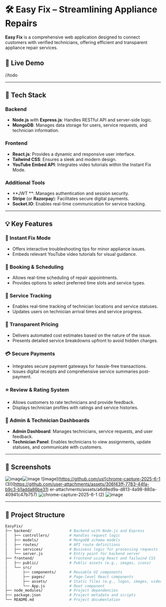# 🛠️ Easy Fix – Streamlining Appliance Repairs

**Easy Fix** is a comprehensive web application designed to connect customers with verified technicians, offering efficient and transparent appliance repair services.

## 🚀 Live Demo
//todo

---

## 🧰 Tech Stack

### Backend
- **Node.js** with **Express.js**: Handles RESTful API and server-side logic.
- **MongoDB**: Manages data storage for users, service requests, and technician information.

### Frontend
- **React.js**: Provides a dynamic and responsive user interface.
- **Tailwind CSS**: Ensures a sleek and modern design.
- **YouTube Embed API**: Integrates video tutorials within the Instant Fix Mode.

### Additional Tools
- **JWT **: Manages authentication and session security.
- **Stripe** (or **Razorpay**): Facilitates secure digital payments.
- **Socket.IO**: Enables real-time communication for service tracking.

---

## 💡 Key Features

### 🔧 Instant Fix Mode
- Offers interactive troubleshooting tips for minor appliance issues.
- Embeds relevant YouTube video tutorials for visual guidance.

### 📅 Booking & Scheduling
- Allows real-time scheduling of repair appointments.
- Provides options to select preferred time slots and service types.

### 📍 Service Tracking
- Enables real-time tracking of technician locations and service statuses.
- Updates users on technician arrival times and service progress.

### 💸 Transparent Pricing
- Delivers automated cost estimates based on the nature of the issue.
- Presents detailed service breakdowns upfront to avoid hidden charges.

### 💳 Secure Payments
- Integrates secure payment gateways for hassle-free transactions.
- Issues digital receipts and comprehensive service summaries post-payment.

### ⭐ Review & Rating System
- Allows customers to rate technicians and provide feedback.
- Displays technician profiles with ratings and service histories.

### 👥 Admin & Technician Dashboards
- **Admin Dashboard**: Manages technicians, service requests, and user feedback.
- **Technician Panel**: Enables technicians to view assignments, update statuses, and communicate with customers.

---

## 📸 Screenshots

![image](https://github.com/user-attachments/assets/79355574-a872-4f72-9c62-12d80a28f7c8)![image](https://github.com/user-attachments/assets/22554168-ac50-43f5-a331-e88560f63f69)
![image](https://github.com/us![chrome-capture-2025-6-1 (3)](https://github.com/user-attachments/assets/306f43ff-7783-44fa-b9c3-b1adda86be31)
er-attachments/assets/a6d8ed9a-d813-4a98-880a-40941c47b757)
![chrome-capture-2025-6-1 (2)](https://github.com/user-attachments/assets/425e6409-da97-4a58-b41b-4ea21a8d7d1c)
![image](https://github.com/user-attachments/assets/fe5c5959-5d5f-458e-89d7-4cd4af9317d8)

---

## 📂 Project Structure

```bash
EasyFix/
├── backend/                 # Backend with Node.js and Express
│   ├── controllers/         # Handles request logic
│   ├── models/              # MongoDB schema models
│   ├── routes/              # API route definitions
│   ├── services/            # Business logic for processing requests
│   └── server.js            # Entry point for backend server
├── frontend/                # Frontend using React and Tailwind CSS
│   ├── public/              # Public assets (e.g., images, icons)
│   └── src/
│       ├── components/      # Reusable UI components
│       ├── pages/           # Page-level React components
│       ├── assets/          # Static files (e.g., logos, images, videos)
│       └── App.js           # Root component
├── node_modules/            # Project dependencies
├── package.json             # Project metadata and scripts
└── README.md                # Project documentation

